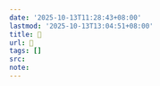 ```yaml
---
date: '2025-10-13T11:28:43+08:00'
lastmod: '2025-10-13T13:04:51+08:00'
title: 󰞙
url: 󰞙
tags: []
src:
note:
---
```


